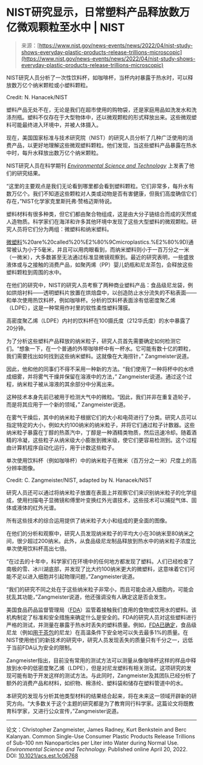 <!--yml

category: 未分类

date: 2024-05-27 14:48:48

-->

# NIST研究显示，日常塑料产品释放数万亿微观颗粒至水中 | NIST

> 来源：[https://www.nist.gov/news-events/news/2022/04/nist-study-shows-everyday-plastic-products-release-trillions-microscopic](https://www.nist.gov/news-events/news/2022/04/nist-study-shows-everyday-plastic-products-release-trillions-microscopic)

NIST研究人员分析了一次性饮料杯，如咖啡杯，当杯内衬暴露于热水时，可以释放数万亿个纳米颗粒或小塑料颗粒。

Credit: N. Hanacek/NIST

塑料产品无处不在，无论是我们在超市使用的购物袋，还是家庭用品如洗发水和洗涤剂瓶。塑料不仅存在于大型物体中，还以微观颗粒的形式释放出来。这些微观塑料可能最终进入环境中，并被人体摄入。

现在，美国国家标准与技术研究院（NIST）的研究人员分析了几种广泛使用的消费产品，以更好地理解这些微观塑料颗粒。他们发现，当这些塑料产品暴露在热水中时，每升水释放出数万亿个纳米颗粒。

NIST研究人员在科学期刊 *[Environmental Science and Technology](https://pubs.acs.org/doi/10.1021/acs.est.1c06768)* 上发表了他们的研究结果。

“这里的主要观点是我们无论看到哪里都会看到塑料颗粒。它们非常多，每升水有数万亿个。我们不知道这些颗粒对人类或动物是否有害健康，但我们高度确信它们存在，”NIST化学家克里斯托弗·赞格迈斯特说。

塑料材料有很多种类，但它们都由聚合物组成，这是由大分子链结合而成的天然或人造物质。科学家们在海洋和许多其他环境中发现了这些大型塑料的微观颗粒。研究人员将它们分为两组：微塑料和纳米塑料。

[微塑料](https://oceanservice.noaa.gov/facts/microplastics.html#:~:text=Microplastics%20are%20small%20plastic%20pieces,our%20ocean%20and%20aquatic%20life.&text=Plastic%20debris%20can%20come%20in,)%20are%20called%20%E2%80%9Cmicroplastics.%E2%80%9D)通常被认为小于5毫米，并且可以用肉眼看到，而纳米塑料则小于一百万分之一米（一微米），大多数甚至无法通过标准显微镜观察到。最近的研究表明，一些盛放液体或与之接触的消费产品，如聚丙烯（PP）婴儿奶瓶和尼龙茶包，会释放这些塑料颗粒到周围的水中。

在他们的研究中，NIST的研究人员考察了两种商业塑料产品：食品级尼龙袋，例如烘焙衬料——透明塑料片放置在烘焙盘中，以创造防止水分流失的不粘表面——和单次使用热饮料杯，例如咖啡杯。分析的饮料杯表面涂有低密度聚乙烯（LDPE），这是一种常用作衬里的软性柔性塑料薄膜。

高密度聚乙烯（LDPE）内衬的饮料杯在100摄氏度（212华氏度）的水中暴露了20分钟。

为了分析这些塑料产品释放的纳米粒子，研究人员首先需要确定如何检测它们。“想象一下，在一个普通的外带咖啡杯中有一杯水。它可能有数十亿的颗粒，我们需要找出如何找到这些纳米塑料。这就像在大海捞针，” Zangmeister说道。

因此，他和他的同事们不得不采用一种新的方法。“我们使用了一种将杯中的水喷成细雾，并将雾气干燥并保留在溶液中的方法，” Zangmeister说道。通过这个过程，纳米粒子被从溶液的其余部分中分离出来。

这种技术本身先前已被用于检测大气中的微粒。“因此，我们并非在重复造轮子，而是将其应用于一个新的领域，” Zangmeister说道。

在雾气干燥后，其中的纳米粒子根据它们的大小和电荷进行了分类。研究人员可以指定特定的大小，例如大约100纳米的纳米粒子，并将它们通过粒子计数器。这些纳米粒子暴露在丁醇的热蒸汽中，丁醇是一种酒精类物质，然后迅速冷却。随着酒精的冷凝，这些粒子从纳米级大小膨胀到微米级，使它们更容易检测到。这个过程由计算机程序自动化运行，用于计数这些粒子。

单次使用饮料杯（例如咖啡杯）中的纳米粒子在微米（百万分之一米）尺度上的高分辨率图像。

Credit: C. Zangmeister/NIST, adapted by N. Hanacek/NIST

研究人员还可以通过将纳米粒子放置在表面上并观察它们来识别纳米粒子的化学组成，使用扫描电子显微镜和傅里叶变换红外光谱技术，这些技术可以捕捉气体、固体或液体的红外光谱。

所有这些技术的综合运用提供了纳米粒子大小和组成的更全面的图像。

在他们的分析和观察中，研究人员发现纳米粒子的平均大小在30纳米至80纳米之间，很少超过200纳米。此外，从食品级尼龙制品释放到热水中的纳米粒子浓度比单次使用饮料杯高出七倍。

“在过去的十年中，科学家们在环境中的任何地方都发现了塑料。人们已经检查了南极的雪、冰川湖底部，并发现了比大约100纳米更大的微塑料，这意味着它们可能不足以进入细胞并引起物理问题，”Zangmeister说道。

“我们的研究不同之处在于这些纳米粒子非常小，而且可能会进入细胞内，可能会扰乱其功能，”Zangmeister说道，他还强调没有人确定这是否会发生。

美国食品药品监督管理局（[FDA](https://www.fda.gov/)）监管着接触我们食用的食物或饮用水的塑料。该机构制定了标准和安全措施来确定什么是安全的。FDA的研究人员对这些塑料进行严格的测试，并测量在暴露于热水时丢失的塑料质量。例如，[FDA已确定](https://www.accessdata.fda.gov/scripts/cdrh/cfdocs/cfcfr/cfrsearch.cfm?fr=177.1520)，食品级尼龙（例如[用于茶包](https://pubs.acs.org/doi/pdf/10.1021/acs.est.9b02540)的尼龙）在高温条件下安全地可以失去最多1%的质量。在NIST使用他们的新技术的研究中，研究人员发现丢失的质量只有千分之一，远低于当前FDA认为安全的限制。

Zangmeister指出，目前没有常用的测试方法可以测量从像咖啡杯这样的样品中释放到水中的低密度聚乙烯（LDPE），但是对尼龙塑料有相关测试。这项研究的发现可能有助于开发这样的测试方法。与此同时，Zangmeister及其团队已经分析了额外的消费产品和材料，如织物、棉涤纶、塑料袋和储存在塑料管道中的水。

本研究的发现与分析其他类型材料的结果结合起来，将在未来这一领域开辟新的研究方向。“大多数关于这个主题的研究都是为了教育同行科学家。这篇论文将既教育科学家，又进行公众宣传，”Zangmeister说道。

* * *

论文：Christopher Zangmeister, James Radney, Kurt Benkstein and Berc Kalanyan. Common Single-Use Consumer Plastic Products Release Trillions of Sub-100 nm Nanoparticles per Liter into Water during Normal Use. *Environmental Science and Technology.* Published online April 20, 2022. DOI: [10.1021/acs.est.1c06768](https://doi.org/10.1021/acs.est.1c06768)
